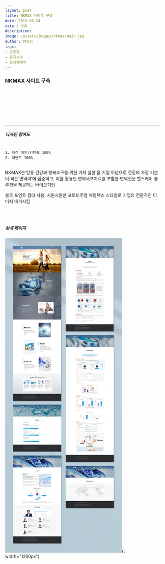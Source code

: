 ```yaml
---
layout: post
title: NKMAX 사이트 구축
date: 2019-06-24
cate : 구축
description:
image: /assets/images/nkmax/main.jpg
author: 방승화
tags:
- 반응형
- 유지보수
- 상세페이지
---
```


<h3>NKMAX 사이트 구축</h3>
<br><br><br><br><br><br>
<hr>

##### 디자인 참여도
<pre>
<code>
1. 제작 메인/컨텐츠 100%
2. 이벤트 100%
</code>
</pre>

<p>
NKMAX는‘인류 건강과 행복추구를 위한 가치 실현’을 기업 이념으로 건강의 가장 기본이 되는‘면역력’에 집중하고, 이를 활용한 면역세포치료를 포함한 면역전문 헬스케어 솔루션을 제공하는 바이오기업
</p>
<p>
블루 포인트 컬러 사용, 시원시원한 포토비주얼 패럴렉스 스타일로 기업의 전문적인 이미지 배가시킴


</p>
<br>
<br>

##### 상세 페이지
![pc_main](/assets/images/nkmax/view.jpg){: width="1200px"}
